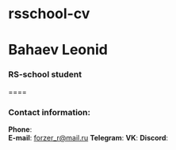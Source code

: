 # rsschool-cv

# Bahaev Leonid

### RS-school student

====

### Contact information:

**Phone**:  
**E-mail**: forzer_r@mail.ru
**Telegram**:
**VK**:
**Discord**:
